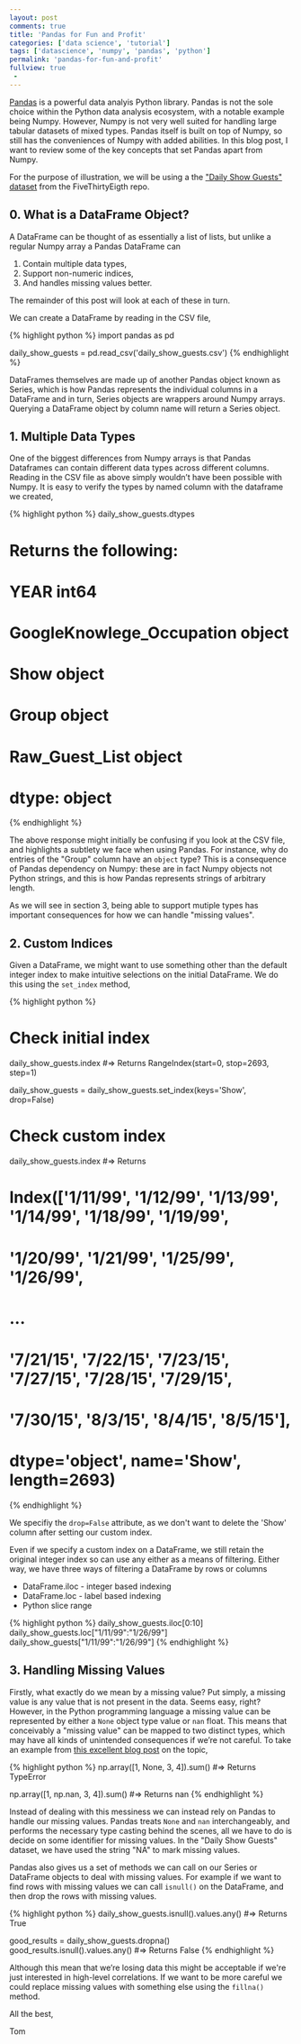 ```yaml
---
layout: post
comments: true
title: 'Pandas for Fun and Profit'
categories: ['data science', 'tutorial']
tags: ['datascience', 'numpy', 'pandas', 'python']
permalink: 'pandas-for-fun-and-profit'
fullview: true
 -
---
```


[Pandas](http://pandas.pydata.org/) is a powerful data analyis Python library. Pandas is not the sole choice within the Python data analysis ecosystem, with a notable example being Numpy. However, Numpy is not very well suited for handling large tabular datasets of mixed types. Pandas itself is built on top of Numpy, so still has the conveniences of Numpy with added abilities. In this blog post, I want to review some of the key concepts that set Pandas apart from Numpy.

For the purpose of illustration, we will be using a the ["Daily Show Guests" dataset](https://github.com/fivethirtyeight/data/tree/33b01e4a37911fff33f1e8afa9bc01a8d3698d8b/daily-show-guests) from the FiveThirtyEigth repo.

## 0. What is a DataFrame Object?

A DataFrame can be thought of as essentially a list of lists, but unlike a regular Numpy array a Pandas DataFrame can  

1. Contain multiple data types,
2. Support non-numeric indices,
3. And handles missing values better.

The remainder of this post will look at each of these in turn.

We can create a DataFrame by reading in the CSV file,

{% highlight python %}
import pandas as pd

daily_show_guests = pd.read_csv('daily_show_guests.csv')
{% endhighlight %}

DataFrames themselves are made up of another Pandas object known as Series, which is how Pandas represents the individual columns in a DataFrame and in turn, Series objects are wrappers around Numpy arrays. Querying a DataFrame object by column name will return a Series object.

## 1. Multiple Data Types

One of the biggest differences from Numpy arrays is that Pandas Dataframes can contain different data types across different columns. Reading in the CSV file as above simply wouldn’t have been possible with Numpy. It is easy to verify the types by named column with the dataframe we created,

{% highlight python %}
daily_show_guests.dtypes
# Returns the following:
# YEAR                         int64
# GoogleKnowlege_Occupation    object
# Show                         object
# Group                        object
# Raw_Guest_List               object
# dtype: object
{% endhighlight %}

The above response might initially be confusing if you look at the CSV file, and highlights a subtlety we face when using Pandas. For instance, why do entries of the "Group" column have an `object` type? This is a consequence of Pandas dependency on Numpy: these are in fact Numpy objects not Python strings, and this is how Pandas represents strings of arbitrary length.

As we will see in section 3, being able to support mutiple types has important consequences for how we can handle "missing values".

## 2. Custom Indices

Given a DataFrame, we might want to use something other than the default integer index to make intuitive selections on the initial DataFrame. We do this using the `set_index` method,

{% highlight python %}
# Check initial index
daily_show_guests.index #=> Returns RangeIndex(start=0, stop=2693, step=1)

daily_show_guests = daily_show_guests.set_index(keys='Show', drop=False)
# Check custom index
daily_show_guests.index #=> Returns
# Index(['1/11/99', '1/12/99', '1/13/99', '1/14/99', '1/18/99', '1/19/99',
#       '1/20/99', '1/21/99', '1/25/99', '1/26/99',
#       ...
#       '7/21/15', '7/22/15', '7/23/15', '7/27/15', '7/28/15', '7/29/15',
#       '7/30/15', '8/3/15', '8/4/15', '8/5/15'],
#      dtype='object', name='Show', length=2693)
{% endhighlight %}

We specifiy the `drop=False` attribute, as we don't want to delete the 'Show' column after setting our custom index.

Even if we specify a custom index on a DataFrame, we still retain the original integer index so can use any either as a means of filtering. Either way, we have three ways of filtering a DataFrame by rows or columns

* DataFrame.iloc - integer based indexing
* DataFrame.loc - label based indexing
* Python slice range

{% highlight python %}
daily_show_guests.iloc[0:10]
daily_show_guests.loc["1/11/99":"1/26/99"]
daily_show_guests["1/11/99":"1/26/99"]
{% endhighlight %}

## 3. Handling Missing Values

Firstly, what exactly do we mean by a missing value? Put simply, a missing value is any value that is not present in the data. Seems easy, right? However, in the Python programming language a missing value can be represented by either a `None` object type value or `nan` float. This means that conceivably a "missing value" can be mapped to two distinct types, which may have all kinds of unintended consequences if we’re not careful. To take an example from [this excellent blog post](https://www.oreilly.com/learning/handling-missing-data) on the topic,

{% highlight python %}
np.array([1, None, 3, 4]).sum() #=> Returns TypeError

np.array([1, np.nan, 3, 4]).sum() #=> Returns nan
{% endhighlight %}

Instead of dealing with this messiness we can instead rely on Pandas to handle our missing values. Pandas treats `None` and `nan` interchangeably, and performs the necessary type casting behind the scenes, all we have to do is decide on some identifier for missing values. In the "Daily Show Guests" dataset, we have used the string "NA" to mark missing values.

Pandas also gives us a set of methods we can call on our Series or DataFrame objects to deal with missing values. For example if we want to find rows with missing values we can call `isnull()` on the DataFrame, and then drop the rows with missing values.

{% highlight python %}
daily_show_guests.isnull().values.any() #=> Returns True

good_results = daily_show_guests.dropna()
good_results.isnull().values.any() #=> Returns False
{% endhighlight %}

Although this mean that we’re losing data this might be acceptable if we're just interested in high-level correlations. If we want to be more careful we could replace missing values with something else using the `fillna()` method.

All the best,

Tom
